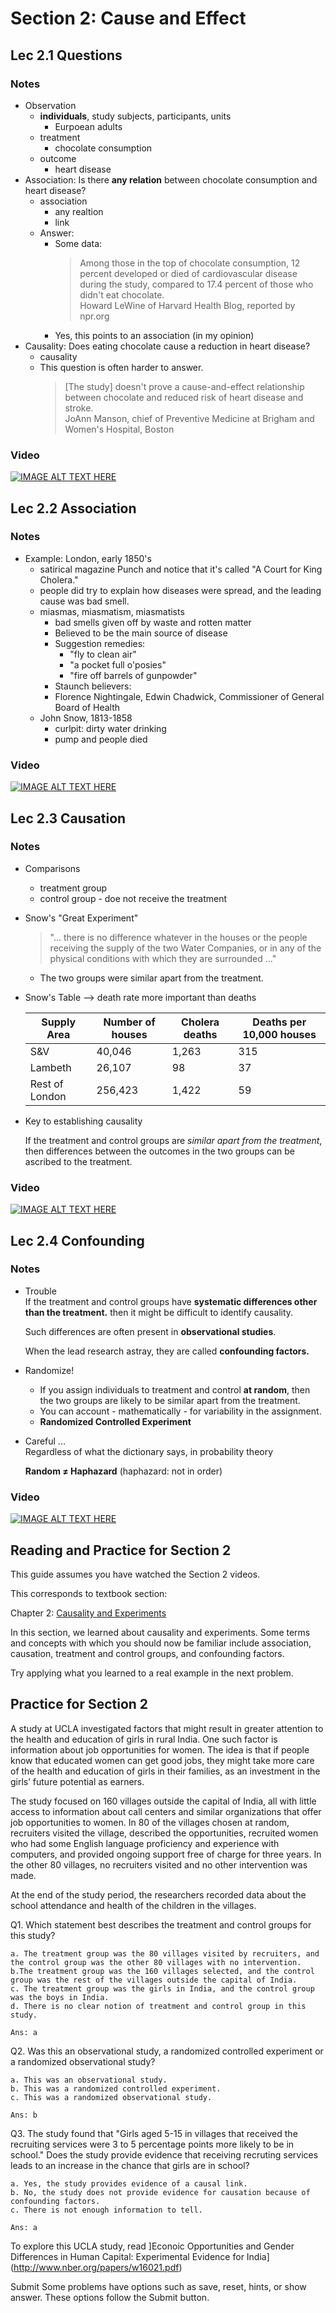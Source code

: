 # Section 2: Cause and Effect

## Lec 2.1 Questions

### Notes

+ Observation
    + __individuals__, study subjects, participants, units
        + Eurpoean adults
    + treatment
        + chocolate consumption
    + outcome
        + heart disease
+ Association: Is there __any relation__ between chocolate consumption and heart disease?
    + association
        + any realtion
        + link
    + Answer:
        + Some data: 
            > Among those in the top of chocolate consumption, 12 percent developed or died of cardiovascular disease during the study, compared to 17.4 percent of those who didn't eat chocolate.  
            > Howard LeWine of Harvard Health Blog, reported by npr.org
        + Yes, this points to an association (in my opinion)
+ Causality: Does eating chocolate cause a reduction in heart disease?
    + causality
    + This question is often harder to answer.
        > [The study] doesn't prove a cause-and-effect relationship between chocolate and reduced risk of heart disease and stroke.  
        > JoAnn Manson, chief of Preventive Medicine at Brigham and Women's Hospital, Boston

### Video

[![IMAGE ALT TEXT HERE](https://img.youtube.com/vi/YOUTUBE_VIDEO_ID_HERE/0.jpg)](https://youtu.be/mKT6tJTwwL0)

## Lec 2.2 Association

### Notes

+ Example: London, early 1850's
    + satirical magazine Punch and notice that it's called "A Court for King Cholera."
    + people did try to explain how diseases were spread, and the leading cause was bad smell.
    + miasmas, miasmatism, miasmatists
        + bad smells given off by waste and rotten matter
        + Believed to be the main source of disease
        + Suggestion remedies:
            + "fly to clean air"
            + "a pocket full o'posies"
            + "fire off barrels of gunpowder"
        + Staunch believers:
        + Florence Nightingale, Edwin Chadwick, Commissioner of General Board of Health
    + John Snow, 1813-1858
        + curlpit: dirty water drinking
        + pump and people died

### Video

[![IMAGE ALT TEXT HERE](https://img.youtube.com/vi/YOUTUBE_VIDEO_ID_HERE/0.jpg)](https://youtu.be/esDCoUrT0t8)

## Lec 2.3 Causation

### Notes

+ Comparisons
    + treatment group
    + control group - doe not receive the treatment

+ Snow's "Great Experiment"
    > "... there is no difference whatever in the houses or the people receiving the supply of the two Water Companies, or in any of the physical conditions with which they are surrounded ..."
    + The two groups were similar apart from the treatment.

+ Snow's Table --> death rate more important than deaths

    | Supply Area | Number of houses | Cholera deaths | Deaths per 10,000 houses |
    |-------------|------------------|----------------|--------------------------|
    | S&V | 40,046 | 1,263 | 315 |
    | Lambeth | 26,107 | 98 | 37 |
    | Rest of London | 256,423 | 1,422 | 59 |

+ Key to establishing causality

    If the treatment and control groups are _similar apart from the treatment_, then differences between the outcomes in the two groups can be ascribed to the treatment.

### Video

[![IMAGE ALT TEXT HERE](https://img.youtube.com/vi/YOUTUBE_VIDEO_ID_HERE/0.jpg)](https://youtu.be/Vu23eyOBrnE)

## Lec 2.4 Confounding

### Notes

+ Trouble  
    If the treatment and control groups have __systematic differences other than the treatment.__ then it might be difficult to identify causality.

    Such differences are often present in __observational studies__.

    When the lead research astray, they are called __confounding factors.__

+ Randomize!
    + If you assign individuals to treatment and control __at random__, then the two groups are likely to be similar apart from the treatment.
    + You can account - mathematically - for variability in the assignment.
    + __Randomized Controlled Experiment__

+ Careful ...  
    Regardless of what the dictionary says, in probability theory

    __Random $\neq$ Haphazard__ (haphazard: not in order)

### Video

[![IMAGE ALT TEXT HERE](https://img.youtube.com/vi/YOUTUBE_VIDEO_ID_HERE/0.jpg)](https://youtu.be/zQKuNDEkKTM)


## Reading and Practice for Section 2

This guide assumes you have watched the Section 2 videos.

This corresponds to textbook section:

Chapter 2: [Causality and Experiments](https://www.inferentialthinking.com/chapters/02/causality-and-experiments.html) 

In this section, we learned about causality and experiments.  Some terms and concepts with which you should now be familiar  include association, causation, treatment and control groups, and confounding factors.  

Try applying what you learned to a real example in the next problem.

## Practice for Section 2

A study at UCLA investigated factors that might result in greater attention to the health and education of girls in rural India. One such factor is information about job opportunities for women. The idea is that if people know that educated women can get good jobs, they might take more care of the health and education of girls in their families, as an investment in the girls’ future potential as earners.

The study focused on 160 villages outside the capital of India, all with little access to information about call centers and similar organizations that offer job opportunities to women. In 80 of the villages chosen at random, recruiters visited the village, described the opportunities, recruited women who had some English language proficiency and experience with computers, and provided ongoing support free of charge for three years. In the other 80 villages, no recruiters visited and no other intervention was made.

At the end of the study period, the researchers recorded data about the school attendance and health of the children in the villages.

Q1. Which statement best describes the treatment and control groups for this study?

    a. The treatment group was the 80 villages visited by recruiters, and the control group was the other 80 villages with no intervention.
    b.The treatment group was the 160 villages selected, and the control group was the rest of the villages outside the capital of India.
    c. The treatment group was the girls in India, and the control group was the boys in India.
    d. There is no clear notion of treatment and control group in this study.

    Ans: a

Q2. Was this an observational study, a randomized controlled experiment or a randomized observational study?

    a. This was an observational study.
    b. This was a randomized controlled experiment.
    c. This was a randomized observational study.

    Ans: b

Q3. The study found that "Girls aged 5-15 in villages that received the recruiting services were 3 to 5 percentage points more likely to be in school." Does the study provide evidence that receiving recruting services leads to an increase in the chance that girls are in school?

    a. Yes, the study provides evidence of a causal link.
    b. No, the study does not provide evidence for causation because of confounding factors.
    c. There is not enough information to tell.

    Ans: a

To explore this UCLA study, read ]Econoic Opportunities and Gender Differences in Human Capital: Experimental Evidence for India](http://www.nber.org/papers/w16021.pdf)

Submit Some problems have options such as save, reset, hints, or show answer. These options follow the Submit button.

